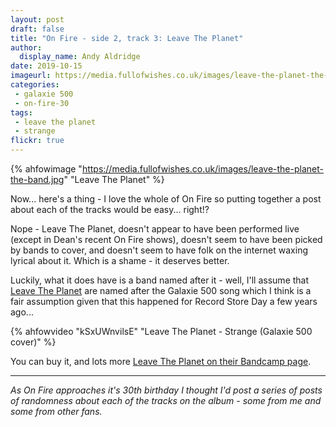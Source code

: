 ```yaml
---
layout: post
draft: false
title: "On Fire - side 2, track 3: Leave The Planet"
author:
  display_name: Andy Aldridge
date: 2019-10-15
imageurl: https://media.fullofwishes.co.uk/images/leave-the-planet-the-band.jpg
categories:
 - galaxie 500
 - on-fire-30
tags:
 - leave the planet
 - strange
flickr: true
---
```


{% ahfowimage "https://media.fullofwishes.co.uk/images/leave-the-planet-the-band.jpg" "Leave The Planet" %}

Now... here's a thing - I love the whole of On Fire so putting together a post about each of the tracks would be easy... right!?

Nope - Leave The Planet, doesn't appear to have been performed live (except in Dean's recent On Fire shows), doesn't seem to have been picked by bands to cover, and doesn't seem to have folk on the internet waxing lyrical about it. Which is a shame - it deserves better.

Luckily, what it does have is a band named after it  - well, I'll assume that [Leave The Planet](https://leavetheplanet.bandcamp.com/) are named after the Galaxie 500 song which I think is a fair assumption given that this happened for Record Store Day a few years ago...

{% ahfowvideo "kSxUWnvilsE" "Leave The Planet - Strange (Galaxie 500 cover)" %}

You can buy it, and lots more [Leave The Planet on their Bandcamp page](https://leavetheplanet.bandcamp.com/).

---

_As On Fire approaches it's 30th birthday I thought I'd post a series of posts of randomness about each of the tracks on the album - some from me and some from other fans._
